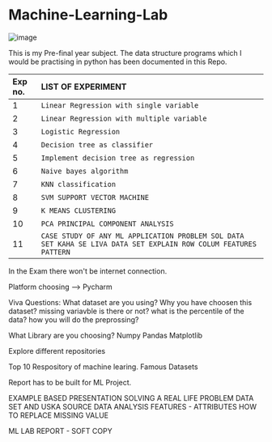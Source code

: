 # Machine-Learning-Lab

![image](https://user-images.githubusercontent.com/96412583/216235770-dc8bda7a-7829-437b-9c4b-9e1e19f04619.png)


This is my Pre-final year subject. The data structure programs which I would be practising in python has been documented in this Repo.

| Exp no.   | LIST OF EXPERIMENT |
| :-------- | :-------- |
| 1         | `Linear Regression with single variable`   |
| 2         | `Linear Regression with multiple variable`   |
| 3         | `Logistic Regression`   |
| 4         | `Decision tree as classifier`   |
| 5         | `Implement decision tree as regression`   |
| 6         | `Naive bayes algorithm`   |
| 7         | `KNN classification`   |
| 8         | `SVM SUPPORT VECTOR MACHINE`   |
| 9         | `K MEANS CLUSTERING`   |
| 10        | `PCA PRINCIPAL COMPONENT ANALYSIS`   |
| 11        | `CASE STUDY OF ANY ML APPLICATION PROBLEM SOL DATA SET KAHA SE LIVA DATA SET EXPLAIN ROW COLUM FEATURES PATTERN`  |


In the Exam there won't be internet connection.

Platform choosing --> Pycharm

Viva Questions:
What dataset are you using?
Why you have choosen this dataset?
missing variavble is there or not?
what is the percentile of the data?
how you will do the preprossing?

What Library are you choosing?
Numpy
Pandas
Matplotlib

Explore different repositories

Top 10 Respository of machine learing.
Famous Datasets

Report has to be built for ML Project.

EXAMPLE BASED PRESENTATION
SOLVING A REAL LIFE PROBLEM
DATA SET AND USKA SOURCE
DATA ANALYSIS
FEATURES - ATTRIBUTES
HOW TO REPLACE MISSING VALUE

ML LAB REPORT - SOFT COPY
